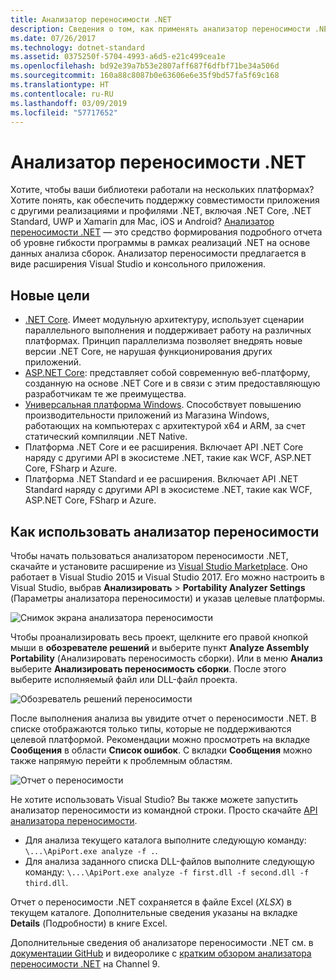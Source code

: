 ```yaml
---
title: Анализатор переносимости .NET
description: Сведения о том, как применять анализатор переносимости .NET для оценки переносимости кода в разных реализациях .NET, включая .NET Core, .NET Standard, UWP и Xamarin.
ms.date: 07/26/2017
ms.technology: dotnet-standard
ms.assetid: 0375250f-5704-4993-a6d5-e21c499cea1e
ms.openlocfilehash: bd92e39a7b53e2807aff687f6dfbf71be34a506d
ms.sourcegitcommit: 160a88c8087b0e63606e6e35f9bd57fa5f69c168
ms.translationtype: HT
ms.contentlocale: ru-RU
ms.lasthandoff: 03/09/2019
ms.locfileid: "57717652"
---
```

# <a name="the-net-portability-analyzer"></a>Анализатор переносимости .NET

Хотите, чтобы ваши библиотеки работали на нескольких платформах? Хотите понять, как обеспечить поддержку совместимости приложения с другими реализациями и профилями .NET, включая .NET Core, .NET Standard, UWP и Xamarin для Mac, iOS и Android? [Анализатор переносимости .NET](https://marketplace.visualstudio.com/items?itemName=ConnieYau.NETPortabilityAnalyzer) — это средство формирования подробного отчета об уровне гибкости программы в рамках реализаций .NET на основе данных анализа сборок. Анализатор переносимости предлагается в виде расширения Visual Studio и консольного приложения.

## <a name="new-targets"></a>Новые цели

* [.NET Core](../../core/index.md). Имеет модульную архитектуру, использует сценарии параллельного выполнения и поддерживает работу на различных платформах. Принцип параллелизма позволяет внедрять новые версии .NET Core, не нарушая функционирования других приложений.
* [ASP.NET Core](/aspnet/core): представляет собой современную веб-платформу, созданную на основе .NET Core и в связи с этим предоставляющую разработчикам те же преимущества.
* [Универсальная платформа Windows](https://devblogs.microsoft.com/dotnet/net-native-performance/). Способствует повышению производительности приложений из Магазина Windows, работающих на компьютерах с архитектурой x64 и ARM, за счет статический компиляции .NET Native. 
* Платформа .NET Core и ее расширения. Включает API .NET Core наряду с другими API в экосистеме .NET, такие как WCF, ASP.NET Core, FSharp и Azure.
* Платформа .NET Standard и ее расширения. Включает API .NET Standard наряду с другими API в экосистеме .NET, такие как WCF, ASP.NET Core, FSharp и Azure.

## <a name="how-to-use-portability-analyzer"></a>Как использовать анализатор переносимости

Чтобы начать пользоваться анализатором переносимости .NET, скачайте и установите расширение из [Visual Studio Marketplace](https://marketplace.visualstudio.com/items?itemName=ConnieYau.NETPortabilityAnalyzer). Оно работает в Visual Studio 2015 и Visual Studio 2017. Его можно настроить в Visual Studio, выбрав **Анализировать** > **Portability Analyzer Settings** (Параметры анализатора переносимости) и указав целевые платформы.

![Снимок экрана анализатора переносимости](./media/portability-analyzer/portability-screenshot.png)

Чтобы проанализировать весь проект, щелкните его правой кнопкой мыши в **обозревателе решений** и выберите пункт **Analyze Assembly Portability** (Анализировать переносимость сборки). Или в меню **Анализ** выберите **Анализировать переносимость сборки**. После этого выберите исполняемый файл или DLL-файл проекта.

![Обозреватель решений переносимости](./media/portability-analyzer/portability-solution-explorer.png)

После выполнения анализа вы увидите отчет о переносимости .NET. В списке отображаются только типы, которые не поддерживаются целевой платформой. Рекомендации можно просмотреть на вкладке **Сообщения** в области **Список ошибок**. С вкладки **Сообщения** можно также напрямую перейти к проблемным областям.

![Отчет о переносимости](./media/portability-analyzer/portability-report.png)

Не хотите использовать Visual Studio? Вы также можете запустить анализатор переносимости из командной строки. Просто скачайте [API анализатора переносимости](https://www.microsoft.com/download/details.aspx?id=42678).

*   Для анализа текущего каталога выполните следующую команду: `\...\ApiPort.exe analyze -f .`.
*   Для анализа заданного списка DLL-файлов выполните следующую команду: `\...\ApiPort.exe analyze -f first.dll -f second.dll -f third.dll`.

Отчет о переносимости .NET сохраняется в файле Excel (*XLSX*) в текущем каталоге. Дополнительные сведения указаны на вкладке **Details** (Подробности) в книге Excel.

Дополнительные сведения об анализаторе переносимости .NET см. в [документации GitHub](https://github.com/Microsoft/dotnet-apiport#documentation) и видеоролике с [кратким обзором анализатора переносимости .NET](https://channel9.msdn.com/Blogs/Seth-Juarez/A-Brief-Look-at-the-NET-Portability-Analyzer) на Channel 9.
